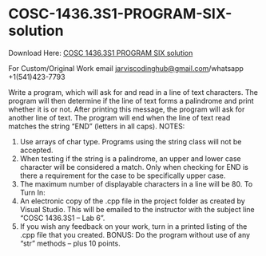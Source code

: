 # COSC-1436.3S1-PROGRAM-SIX-solution

Download Here: [COSC 1436.3S1 PROGRAM SIX solution](https://jarviscodinghub.com/assignment/cosc-1436-3s1-program-six-solution/)

For Custom/Original Work email jarviscodinghub@gmail.com/whatsapp +1(541)423-7793

Write a program, which will ask for and read in a line of text characters. The program
will then determine if the line of text forms a palindrome and print whether it is or not.
After printing this message, the program will ask for another line of text. The program
will end when the line of text read matches the string “END” (letters in all caps).
NOTES:
1) Use arrays of char type. Programs using the string class will not be accepted.
2) When testing if the string is a palindrome, an upper and lower case character will
be considered a match. Only when checking for END is there a requirement for
the case to be specifically upper case.
3) The maximum number of displayable characters in a line will be 80.
To Turn In:
1) An electronic copy of the .cpp file in the project folder as created by
Visual Studio. This will be emailed to the instructor with the subject line
“COSC 1436.3S1 – Lab 6”.
2) If you wish any feedback on your work, turn in a printed listing of the
.cpp file that you created.
BONUS: Do the program without use of any “str” methods – plus 10 points.
